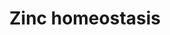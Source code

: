 ---
annotations:
- id: CL:0000540
  parent: animal cell
  type: Cell Type Ontology
  value: neuron
- id: CL:0000169
  parent: native cell
  type: Cell Type Ontology
  value: type B pancreatic cell
- id: PW:0000355
  parent: regulatory pathway
  type: Pathway Ontology
  value: homeostasis pathway
- id: CL:0002327
  parent: animal cell
  type: Cell Type Ontology
  value: mammary gland epithelial cell
authors:
- GIOVANNA VALENTI
- Trovato angela
- Egonw
- Khanspers
- Mkutmon
- MaintBot
- Eweitz
citedin:
- link: PMC7817261
  title: Transcriptome Profiling of Human Follicle Dermal Papilla Cells in response
    to Porphyra-334 Treatment by RNA-Seq (2021)
- link: 10.1016/j.humgen.2022.201135
  title: In silico transcriptional analysis of asymptomatic and severe COVID-19 patients
    reveals the susceptibility of severe patients to other comorbidities and non-viral
    pathological conditions (2023)
communities:
- ontox
description: Zinc is a transition metal and catalytic cofactor involved in many biological
  processes such as proliferation, development and differentiation, regulation of
  DNA synthesis, genomic stability, cell activation, RNA transcription, immune function.
  Zinc homeostasis in cells is ensured by various protein families including zinc
  transporters, zinc-binding proteins (Metallothioneins, MTs), transcription factors
  (MTF1-2). ZnT (1-10) transporters are responsible of zinc efflux and are assigned
  to the SLC30A family while ZIP (1-14) transporters are responsible for the influx
  of zinc into the cytoplasm and are assigned to the SLC39A family. Zn2+ enters into
  the cell by the ZIP transporters, and once inside the cell is available to bind
  metalloproteins (MT) which deliver to ZnT, or the zinc can bind directly to ZnTs
  and then deliver in the organelles / vesicles or lead outside the cell. Elevated
  zinc levels have been reported in different tumor tissue, such as breast and lung
  cancer.
last-edited: 2024-07-21
ndex: daa280a6-8b66-11eb-9e72-0ac135e8bacf
organisms:
- Homo sapiens
redirect_from:
- /index.php/Pathway:WP3529
- /instance/WP3529
- /instance/WP3529_r134312
revision: r134312
schema-jsonld:
- '@context': https://schema.org/
  '@id': https://wikipathways.github.io/pathways/WP3529.html
  '@type': Dataset
  creator:
    '@type': Organization
    name: WikiPathways
  description: Zinc is a transition metal and catalytic cofactor involved in many
    biological processes such as proliferation, development and differentiation, regulation
    of DNA synthesis, genomic stability, cell activation, RNA transcription, immune
    function. Zinc homeostasis in cells is ensured by various protein families including
    zinc transporters, zinc-binding proteins (Metallothioneins, MTs), transcription
    factors (MTF1-2). ZnT (1-10) transporters are responsible of zinc efflux and are
    assigned to the SLC30A family while ZIP (1-14) transporters are responsible for
    the influx of zinc into the cytoplasm and are assigned to the SLC39A family. Zn2+
    enters into the cell by the ZIP transporters, and once inside the cell is available
    to bind metalloproteins (MT) which deliver to ZnT, or the zinc can bind directly
    to ZnTs and then deliver in the organelles / vesicles or lead outside the cell.
    Elevated zinc levels have been reported in different tumor tissue, such as breast
    and lung cancer.
  keywords:
  - MT1A
  - MT1B
  - MT1E
  - MT1F
  - MT1G
  - MT1H
  - MT1L
  - MT1M
  - MT1X
  - MT2A
  - MT3
  - MT4
  - MTF1
  - SLC30A1
  - SLC30A10
  - SLC30A2
  - SLC30A3
  - SLC30A4
  - SLC30A5
  - SLC30A6
  - SLC30A7
  - SLC30A8
  - SLC30A9
  - SLC39A1
  - SLC39A10
  - SLC39A11
  - SLC39A12
  - SLC39A13
  - SLC39A14
  - SLC39A2
  - SLC39A3
  - SLC39A4
  - SLC39A5
  - SLC39A6
  - SLC39A7
  - SLC39A8
  - SLC39A9
  - Zn2+
  license: CC0
  name: Zinc homeostasis
seo: CreativeWork
title: Zinc homeostasis
wpid: WP3529
---